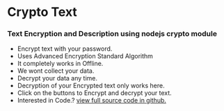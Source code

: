 # Crypto Text

### Text Encryption and Description using nodejs crypto module

- Encrypt text with your password.
- Uses Advanced Encryption Standard Algorithm
- It completely works in Offline.
- We wont collect your data.
- Decrypt your data any time.
- Decryption of your Encrypted text only works here.
- Click on the buttons to Encrypt and decrypt your text.
- Interested in Code.? [view full source code in github.](http://github.com/akshayurs)
